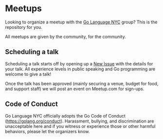 # Meetups

Looking to organize a meetup with the [Go Language NYC](https://www.meetup.com/golanguagenewyork/) group? This is the repository for you.

All meetups are given by the community, for the community.

## Scheduling a talk
Scheduling a talk starts off by opening up a [New Issue](https://github.com/nycgolang/meetups/issues/new) with the details for your talk. All experience levels in public speaking and Go programming are welcome to give a talk!

Once the talk has been approved (mainly securing a venue, budget for food, and support staff) we will post an event on Meetup.com for sign-ups.

## Code of Conduct
Go Language NYC officially adopts the Go Code of Conduct (https://golang.org/conduct). Harassment, bullying, and discrimination are unacceptable here and if you witness or experience those or other harmful behaviors, please let the organizers know.


